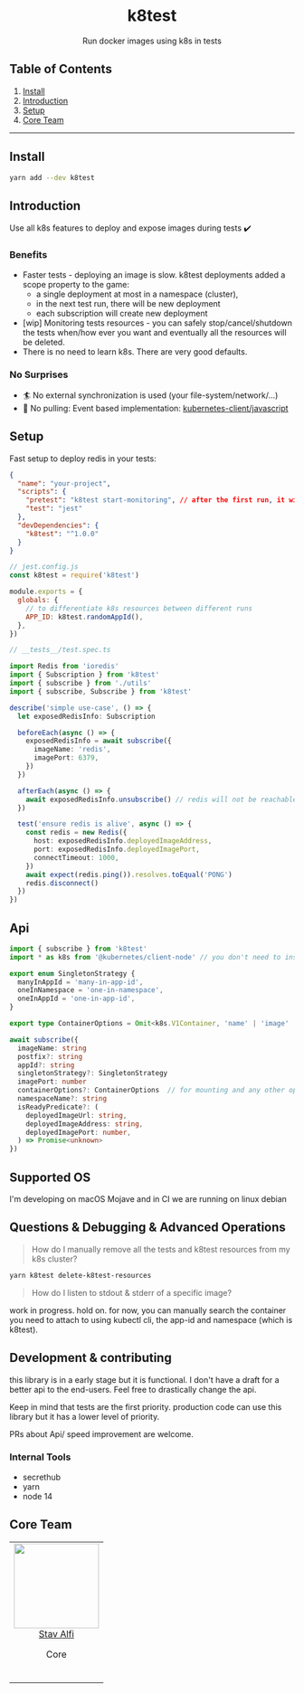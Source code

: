 <h1 align="center">k8test</h1>
<p align="center">Run docker images using k8s in tests</p>

## Table of Contents

1. [Install](#install)
2. [Introduction](#introduction)
3. [Setup](#setup)
4. [Core Team](#core-team)

---

## Install

```bash
yarn add --dev k8test
```

## Introduction

Use all k8s features to deploy and expose images during tests :heavy_check_mark:

### Benefits

- Faster tests - deploying an image is slow. k8test deployments added a scope property to the game:
  - a single deployment at most in a namespace (cluster),
  - in the next test run, there will be new deployment
  - each subscription will create new deployment
- [wip] Monitoring tests resources - you can safely stop/cancel/shutdown the tests when/how ever you want and eventually all the resources will be deleted.
- There is no need to learn k8s. There are very good defaults.

### No Surprises

- :surfer: No external synchronization is used (your file-system/network/...)
- :rocket: No pulling: Event based implementation: [kubernetes-client/javascript](https://github.com/kubernetes-client/javascript)

## Setup

Fast setup to deploy redis in your tests:

```json
{
  "name": "your-project",
  "scripts": {
    "pretest": "k8test start-monitoring", // after the first run, it will take up to 1-2 seconds
    "test": "jest"
  },
  "devDependencies": {
    "k8test": "^1.0.0"
  }
}
```

```javascript
// jest.config.js
const k8test = require('k8test')

module.exports = {
  globals: {
    // to differentiate k8s resources between different runs
    APP_ID: k8test.randomAppId(),
  },
})
```

```typescript
// __tests__/test.spec.ts

import Redis from 'ioredis'
import { Subscription } from 'k8test'
import { subscribe } from './utils'
import { subscribe, Subscribe } from 'k8test'

describe('simple use-case', () => {
  let exposedRedisInfo: Subscription

  beforeEach(async () => {
    exposedRedisInfo = await subscribe({
      imageName: 'redis',
      imagePort: 6379,
    })
  })

  afterEach(async () => {
    await exposedRedisInfo.unsubscribe() // redis will not be reachable after this line
  })

  test('ensure redis is alive', async () => {
    const redis = new Redis({
      host: exposedRedisInfo.deployedImageAddress,
      port: exposedRedisInfo.deployedImagePort,
      connectTimeout: 1000,
    })
    await expect(redis.ping()).resolves.toEqual('PONG')
    redis.disconnect()
  })
})
```

## Api

```typescript
import { subscribe } from 'k8test'
import * as k8s from '@kubernetes/client-node' // you don't need to install it

export enum SingletonStrategy {
  manyInAppId = 'many-in-app-id',
  oneInNamespace = 'one-in-namespace',
  oneInAppId = 'one-in-app-id',
}

export type ContainerOptions = Omit<k8s.V1Container, 'name' | 'image' | 'ports'>

await subscribe({
  imageName: string
  postfix?: string
  appId?: string
  singletonStrategy?: SingletonStrategy
  imagePort: number
  containerOptions?: ContainerOptions  // for mounting and any other options
  namespaceName?: string
  isReadyPredicate?: (
    deployedImageUrl: string,
    deployedImageAddress: string,
    deployedImagePort: number,
  ) => Promise<unknown>
})
```

## Supported OS

I'm developing on macOS Mojave and in CI we are running on linux debian

## Questions & Debugging & Advanced Operations

> How do I manually remove all the tests and k8test resources from my k8s cluster?

```bash
yarn k8test delete-k8test-resources
```

> How do I listen to stdout & stderr of a specific image?

work in progress. hold on. for now, you can manually search the container you need to attach to using kubectl cli, the app-id and namespace (which is k8test).

## Development & contributing

this library is in a early stage but it is functional. I don't have a draft for a better api to the end-users. Feel free to drastically change the api.

Keep in mind that tests are the first priority. production code can use this library but it has a lower level of priority.

PRs about Api/ speed improvement are welcome.

### Internal Tools

- secrethub
- yarn
- node 14

## Core Team

<table>
  <tbody>
    <tr>
      <td align="center" valign="top">
        <img width="150" height="150" src="https://github.com/stavalfi.png?s=150">
        <br>
        <a href="https://github.com/stavalfi">Stav Alfi</a>
        <p>Core</p>
        <br>
      </td>
     </tr>
  </tbody>
</table>

